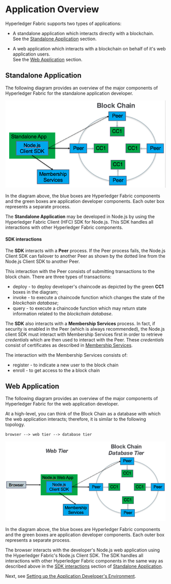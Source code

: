 # Application Overview

Hyperledger Fabric supports two types of applications:

   * A standalone application which interacts directly with a blockchain.  
     See the [Standalone Application](#standaloneApp) section.

   * A web application which interacts with a blockchain on behalf of it's web application users.  
     See the [Web Application](#webApp) section.

<a name="standaloneApp"></a>
## Standalone Application

The following diagram provides an overview of the major components of Hyperledger Fabric for the standalone application developer.

![Reference architecture](images/standalone-app-developer.png)

In the diagram above, the blue boxes are Hyperledger Fabric components and the green boxes are application developer components.  Each outer box represents a separate process.

The **Standalone Application** may be developed in Node.js by using the Hyperledger Fabric Client (HFC) SDK for Node.js.  This SDK handles all interactions with other Hyperledger Fabric components.

<a name="sdk-interactions"></a>
#### SDK interactions

The **SDK** interacts with a **Peer** process.  If the Peer process fails, the Node.js Client SDK can failover to another Peer as shown by the dotted line from the Node.js Client SDK to another Peer.

This interaction with the Peer consists of submitting transactions to the block chain.  There are three types of transactions:  
 * deploy - to deploy developer's chaincode as depicted by the green **CC1** boxes in the diagram;    
 * invoke - to execute a chaincode function which changes the state of the *blockchain database*;  
 * query - to execute a chaincode function which may return state information related to the *blockchain database*.

The **SDK** also interacts with a **Membership Services** process.  In fact, if security is enabled in the Peer (which is always recommended), the Node.js client SDK must interact with Membership Services first in order to retrieve *credentials* which are then used to interact with the Peer.  These *credentials* consist of certificates as described in [Membership Services](membership-services.md).

The interaction with the Membership Services consists of:
 * register - to indicate a new user to the block chain
 * enroll - to get access to the a block chain

<a name="webApp"></a>
## Web Application

The following diagram provides an overview of the major components of Hyperledger Fabric for the web application developer.

At a high-level, you can think of the Block Chain as a database with which the web application interacts; therefore, it is similar to the following topology.
```
browser --> web tier --> database tier
```


![Reference architecture](images/web-app-developer.png)

In the diagram above, the blue boxes are Hyperledger Fabric components and the green boxes are application developer components.  Each outer box represents a separate process.

The browser interacts with the developer's Node.js web application using the Hyperledger Fabric's Node.js Client SDK.  The SDK handles all interactions with other Hyperledger Fabric components in the same way as described above in the [SDK interactions](#sdk-interactions) section of [Standalone Application](#standaloneApp).


Next, see [Setting up the Application Developer's Environment](app-developer-env-setup.md).
